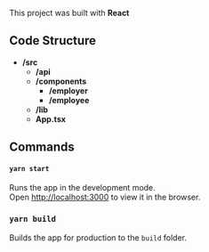 This project was built with **React**

## Code Structure

- **/src**
    - **/api**
    - **/components**
        - **/employer**
        - **/employee**
    - **/lib**
    - **App.tsx**


## Commands

#### `yarn start`

Runs the app in the development mode.<br />
Open [http://localhost:3000](http://localhost:3000) to view it in the browser.

### `yarn build`

Builds the app for production to the `build` folder.<br />